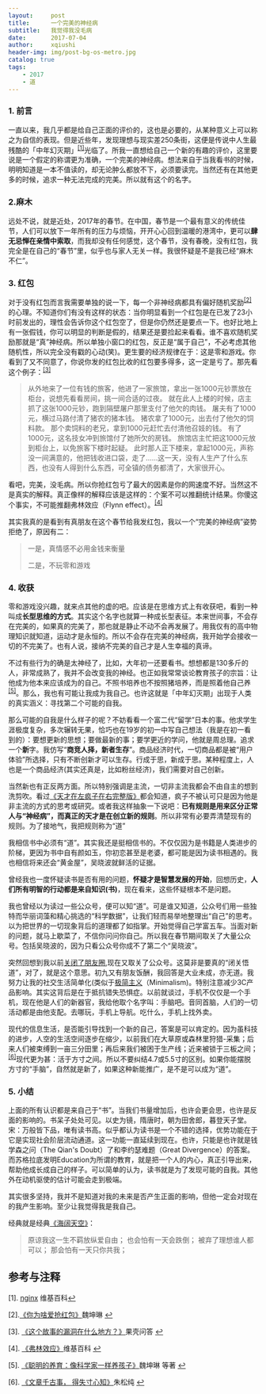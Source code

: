 ```yaml
---
layout:     post
title:      一个完美的神经病
subtitle:   我觉得我没毛病
date:       2017-07-04
author:     xqiushi
header-img: img/post-bg-os-metro.jpg
catalog: true
tags:
    - 2017
    - 道
---
```



### 1. 前言

一直以来，我几乎都是给自己正面的评价的，这也是必要的，从某种意义上可以称之为自信的表现。但是近些年，发现理想与现实差250条街，这便是传说中人生最残酷的「中年幻灭期」<a name="-1"></a><sup>[[1]](#1)</sup>光临了。所我一直想给自己一个新的有趣的评价，这里要说是一个假定的称谓更为准确，一个完美的神经病。想法来自于当我看书的时候，明明知道是一本不值读的，却无论肿么都放不下，必须要读完。当然还有在其他更多的时候，追求一种无法完成的完美。所以就有这个的名字。

### 2.麻木

远处不说，就是近处，2017年的春节。在中国，春节是一个最有意义的传统佳节，人们可以放下一年所有的压力与烦恼，开开心心回到温暖的港湾中，更可以**肆无忌惮在亲情中索取**，而我却没有任何感觉，这个春节，没有春晚，没有红包，我完全是在自己的“春节”里，似乎也与家人无关一样。我很怀疑是不是我已经“麻木不仁”。

### 3. 红包

对于没有红包而言我需要单独的说一下，每一个非神经病都具有偏好随机奖励<a name="-2"></a><sup>[[2]](#2)</sup>的心理。不知道你们有没有这样的状态：当你明显看到一个红包是在已发了23小时前发出的，理性会告诉你这个红包空了，但是你仍然还是要点一下。也好比地上有一张假钱，你可以明显的判断是假的，结果还是要捡起来看看。谁不喜欢随机奖励那就是“真”神经病。所以单独小窗口的红包，反正是“属于自己”，不必考虑其他随机性，所以完全没有戳的心动(笑)。更生要的经济规律在于：这是零和游戏。你看到了又不同意了，你说你发的红包比收的红包要多得多，这一定是亏了。那先看这个例子：<a name="-3"></a><sup>[[3]](#3)</sup>
> 从外地来了一位有钱的旅客，他进了一家旅馆，拿出一张1000元钞票放在柜台，说想先看看房间，挑一间合适的过夜。
> 就在此人上楼的时候，店主抓了这张1000元钞，跑到隔壁屠户那里支付了他欠的肉钱。
> 屠夫有了1000元，横过马路付清了猪农的猪本钱。
> 猪农拿了1000元，出去付了他欠的饲料款。
> 那个卖饲料的老兄，拿到1000元赶忙去付清他召妓的钱。
> 有了1000元，这名技女冲到旅馆付了她所欠的房钱。
> 旅馆店主忙把这1000元放到柜台上，以免旅客下楼时起疑。
> 此时那人正下楼来，拿起1000元，声称没一间满意的，他把钱收进口袋，走了……这一天，没有人生产了什么东西，也没有人得到什么东西，可全镇的债务都清了，大家很开心。

看吧，完美，没毛病。所以你抢红包亏了最大的因素是你的网速度不好。当然这不是真实的解释。真正像样的解释应该是这样的：个案不可以推翻统计结果。你傻这个事实，不可能推翻弗林效应（Flynn effect）。<a name="-4"></a><sup>[[4]](#4)</sup>

其实我真的是看到有真朋友在这个春节给我发红包，我以一个“完美的神经病”姿势拒绝了，原因有二：
> 一是，真情感不必用金钱来衡量
> 
> 二是，不玩零和游戏

### 4. 收获

零和游戏没兴趣，就来点其他的虚的吧。应该是在思维方式上有收获吧，看到一种叫成**长型思维的方式**。其实这个名字也就算一种成长型表征。本来世间事，不会存在完美的，如果真的完美了，那也就是静止不动不会再发展了。用我仅有的高中物理知识就知道，运动才是永恒的。所以不会存在完美的神经病，我开始学会接收一切的不完美了。也有人说，接纳不完美的自己才是人生幸福的真谛。

不过有些行为的确是太神经了，比如，大年初一还要看书。想想都是130多斤的人，非常成熟了，我并不会改变我的神经。也正如我常常谈论教育孩子的宗旨：让他成为他本来应该成为的自己。不照书培养也不按照猪培养，而是照着他自己养<a name="-5"></a><sup>[[5]](#5)</sup>。那么，我也有可能让我成为我自己。也许这就是「中年幻灭期」出现于人类的真实涵义：寻找第二个可能的自我。


那么可能的自我是什么样子的呢？不妨看看一个富二代“留学”日本的事。他求学生涯极度复杂，多次辗转无果，恰巧也在19岁的初一中写自己想法（我是在初一看到的）：要想更新的思想；要做最新的事；要学更近的学问，他就是周总理。追求一个**新**字。我仿写“**商竞人择，新者生存**”。商品经济时代，一切商品都是被“用户体验”所选择，只有不断创新才可以生存。行成于思，新成于思。某种程度上，人也是一个商品经济(其实还真是，比如粉丝经济)，我们需要对自己创新。

当然新也有正反两方面。所以特别强调是主流，一切非主流我都会不由自主的想到洗剪吹。看过[《天才在左疯子在右完整版》](http://union-click.jd.com/jdc?e=0&p=AyIHZR5aEQISA1AYUyUCEg5WH18WCyJDCkMFSjJLQhBaUAscSkIBR0ROVw1VC0dFFQIbBFEfWBwdS0IJRmtxa05FVm8Ga2dtUyxbCxByTXxXGVt1Dh43VCtbFAMTBlcdWxACIjdVG2tHbMqx48P%2BpB7GrdrO04IyFwdWHl8WAxEHZRteHAsSB1YSUxAKFgRlGVslS1JfEVkCTTIiN2U%3D&t=W1dCFBBFC1pXUwkEAEAdQFkJBVsVCxEDURhSCltXWwg%3D)都会知道，疯子不被认可只是因为他是非主流的方式的思考或研究。或者我这样抽象一下说吧：**已有规则是用来区分正常人与“神经病”，而真正的天才是在创立新的规则**。所以非常有必要弄清楚现有的规则。为了接地气，我把规则称为“道”

我相信书中必须有“道”。其实我还是挺相信书的。不仅仅因为是书籍是人类进步的阶梯，更因为书中自有颜如玉，你初恋甚至是老婆，都可能是因为读书相遇的。我也相信将来还会“黄金屋”，吴晓波就鲜活的证据。

曾经我也一度怀疑读书是否有用的问题，**怀疑才是智慧发展的开始**，回想历史，**人们所有明智的行动都是来自知识(书)**，现在看来，这些怀疑根本不是问题。

我也曾经以为读过一些公众号，便可以知“道”。可是谁又知道，公众号们用一些独特而华丽词藻和精心挑选的“科学数据”，让我们轻而易举地整理出“自己”的思考。以为把世界的一切现象背后的道理都了如指掌。开始觉得自己学富五车。当面对新的问题，就马上歇菜了，不信你问问你自己。所以我在春节期间取关了大量公众号。包括吴晓波的，因为只看公众号你成不了第二个“吴晓波”。

突然回想到我以前[关闭了朋友圈](http://reddy.wang/2016/08/05/closed-circle-of-friends.html),现在又取关了公众号。这莫非是要真的“闭关悟道”，对了，就是这个意思。初九又有朋友饭酬，我回答是大业未成，亦无道。我努力让我的社交生活简单化(类似于[极简主义](https://zh.wikipedia.org/zh-hans/極簡主義)（Minimalism)。特别注意减少3C产品影响。其实这背后是在于抵抗错失恐惧症。以前就谈过，手机不仅仅是一个手机，现在他是人们的新器官，我给他取个名字叫：手脑吧。音同首脑，人们的一切活动都是由他支配。去哪玩，手机上导航。吃什么，手机上找外卖。

现代的信息生活，是否能引导找到一个新的自己，答案是可以肯定的。因为虽科技的进步，人空的生活空间逐步在缩少，以前我们在大草原或森林里狩猎-采集；后来人们被束缚到一亩三分田里；再后来我们被困于生产线；近来被锁于三板之间；<a name="-6"></a><sup>[[6]](#6)</sup>现代更为甚：活于方寸之间。所以不要纠结4.7或5.5寸的区别。如果你能摆脱方寸的“手脑”，自然就是新了，如果这种新能推广，是不是可以成为“道”。

### 5. 小结

上面的所有认识都是来自己于“书”。当我们书量增加后，也许会更会思，也许是反面的影响的。书呆子处处可见。以史为镜，隋唐时，朝为田舍郎，暮登天子堂。宋：万般皆下品，唯有读书高。似乎都认为读书是一个不错的选择，优势功能在于它是实现社会阶层流动通道。这一功能一直延续到现在。也许，只能是也许就是钱学森之问（The Qian's Doubt）了和李约瑟难题（Great Divergence）的答案。而苏格拉底发明Education为所谓的教育，就是把一个人的内心，真正引导出来，帮助他成长成自己的样子。可以简单的认为，读书就是为了发现可能的自我。其他外在动机驱使的估计可能会走到极端。

其实很多坚持，我并不是知道对我的未来是否产生正面的影响，但他一定会对现在的我产生影响。至少让我觉得我是我自己。

经典就是经典[《海阔天空》](https://y.qq.com/n/yqq/song/0024MWM52SVYgg.html)：
>原谅我这一生不羁放纵爱自由；
>也会怕有一天会跌倒；
>被弃了理想谁人都可以；
>那会怕有一天只你共我；

参考与注释
---


<a name="1"></a>[1]. [nginx](https://zh.wikipedia.org/zh-hans/Nginx) 维基百科[↩](#-1)

<a name="2"></a>[2].[《你为啥爱抢红包》](http://weibo.com/ttarticle/p/show?id=2309404068847442377324#_0)魏坤琳 [↩](#-2)

<a name="3"></a>[3]. [《这个故事的漏洞在什么地方？》](http://www.guokr.com/question/393664/)果壳问答 [↩](#-3)

<a name="4"></a>[4]. [《弗林效应》](https://zh.wikipedia.org/zh-hans/弗林效应)维基百科 [↩](#-4)

<a name="5"></a>[5]. [《聪明的养育：像科学家一样养孩子》](https://union-click.jd.com/jdc?e=0&p=AyIHZR5aEQISA1AYUyUCEQZSGlIVBSJDCkMFSjJLQhBaUAscSkIBR0ROVw1VC0dFFQETAFQSWxIdS0IJRmtOUldCBkhTVWJoUzESImZaV3cTUxxTDh43VCtbFAMTBlcdWxACIjdVG2tHbMqx48P%2BpB7GrdrO04IyFwdWHl8WAxEHZRteHAQQBlwdWBYEEgdlGVslS1JfEVkCTTIiN2U%3D&t=W1dCFBBFC1pXUwkEAEAdQFkJBVsWAxUGXBtcCltXWwg%3D)魏坤琳 等著 [↩](#-5)

<a name="6"></a>[6]. [《文章千古事， 得失寸心知》](https://mp.weixin.qq.com/s?__biz=MzI3MTM5ODA0Nw==&mid=2247483827&idx=1&sn=6622386706c5468fb19d884d45f59c0e&chksm=eac32443ddb4ad55434de7f77b743625804aa5f8f68aaf321d8d20bbc1fb4f208bdf20999975&mpshare=1&scene=1&srcid=0124wT7mp5T1DDALJFRHeV4N&key=d78209d75f0b7aa4183d5114fdde47996e005c854e5c0a3959ab6f7ab20c76528b537239346c5ac9a581c8b20539703fe48eb369e294b1a147ea01b7ae889f9e484861a375f09dd7f67e4eec87b8be90&ascene=0&uin=NjAzNzU4Mzgy&devicetype=iMac+MacBookPro12%2C1+OSX+OSX+10.12.2+build(16C67)&version=12010210&nettype=WIFI&fontScale=100&pass_ticket=SmuX8ykVd54FcQV31VufY%2Fzajqy5F9me1s9D1vQUj5gBkDMXUXSOwaFUuOMJEUEO)朱松纯 [↩](#-6)